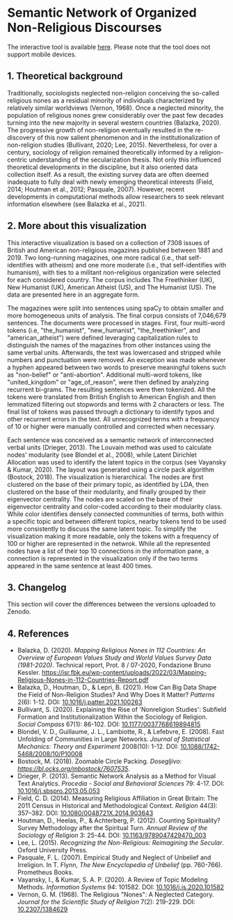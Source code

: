 # Semantic Network of Organized Non-Religious Discourses
The interactive tool is available [here](https://balazka.github.io/Semantic-Network-of-Organized-Nonreligious-Discourses/#). Please note that the tool does not support mobile devices.

## 1. Theoretical background
Traditionally, sociologists neglected non-religion conceiving the so-called religious nones as a residual minority of individuals characterized by relatively similar worldviews (Vernon, 1968). Once a neglected minority, the population of religious nones grew considerably over the past few decades turning into the new majority in several western countries (Balazka, 2020). The progressive growth of non-religion eventually resulted in the re-discovery of this now salient phenomenon and in the institutionalization of non-religion studies (Bullivant, 2020; Lee, 2015). Nevertheless, for over a century, sociology of religion remained theoretically informed by a religion-centric understanding of the secularization thesis. Not only this influenced theoretical developments in the discipline, but it also oriented data collection itself. As a result, the existing survey data are often deemed inadequate to fully deal with newly emerging theoretical interests (Field, 2014; Houtman et al., 2012; Pasquale, 2007). However, recent developments in computational methods allow researchers to seek relevant information elsewhere (see Balazka et al., 2021). 

## 2. More about this visualization
This interactive visualization is based on a collection of 7308 issues of British and American non-religious magazines published between 1881 and 2019. Two long-running magazines, one more radical (i.e., that self-identifies with atheism) and one more moderate (i.e., that self-identifies with humanism), with ties to a militant non-religious organization were selected for each considered country. The corpus includes The Freethinker (UK), New Humanist (UK), American Atheist (US), and The Humanist (US). The data are presented here in an aggregate form.

The magazines were split into sentences using spaCy to obtain smaller and more homogeneous units of analysis. The final corpus consists of 7,046,679 sentences. The documents were processed in stages. First, four multi-word tokens (i.e, "the_humanist", "new_humanist", "the_freethinker", and "american_atheist") were defined leveraging capitalization rules to distinguish the names of the magazines from other instances using the same verbal units. Afterwards, the text was lowercased and stripped while numbers and punctuation were removed. An exception was made whenever a hyphen appeared between two words to preserve meaningful tokens such as "non-belief" or "anti-abortion". Additional multi-word tokens, like "united_kingdom" or "age_of_reason", were then defined by analyzing recurrent bi-grams. The resulting sentences were then tokenized. All the tokens were translated from British English to American English and then lemmatized filtering out stopwords and terms with 2 characters or less. The final list of tokens was passed through a dictionary to identify typos and other recurrent errors in the text. All unrecognized terms with a frequency of 10 or higher were manually controlled and corrected when necessary.

Each sentence was conceived as a semantic network of interconnected verbal units (Drieger, 2013). The Louvain method was used to calculate nodes' modularity (see Blondel et al., 2008), while Latent Dirichlet Allocation was used to identify the latent topics in the corpus (see Vayansky & Kumar, 2020). The layout was generated using a circle pack algorithm (Bostock, 2018). The visualization is hierarchical. The nodes are first clustered on the base of their primary topic, as identified by LDA, then clustered on the base of their modularity, and finally grouped by their eigenvector centrality. The nodes are scaled on the base of their eigenvector centrality and color-coded according to their modularity class. While color identifies densely connected communities of terms, both within a specific topic and between different topics, nearby tokens tend to be used more consistently to discuss the same latent topic. To simplify the visualization making it more readable, only the tokens with a frequency of 100 or higher are represented in the netwrok. While all the represented nodes have a list of their top 10 connections in the information pane, a connection is represented in the visualization only if the two terms appeared in the same sentence at least 400 times.

## 3. Changelog
This section will cover the differences between the versions uploaded to Zenodo.

## 4. References
* Balazka, D. (2020). _Mapping Religious Nones in 112 Countries: An Overview of European Values Study and World Values Survey Data (1981-2020)_. Technical report, Prot. 8 / 07-2020, Fondazione Bruno Kessler. https://isr.fbk.eu/wp-content/uploads/2022/03/Mapping-Religious-Nones-in-112-Countries-Report.pdf
* Balazka, D., Houtman, D., & Lepri, B. (2021). How Can Big Data Shape the Field of Non-Religion Studies? And Why Does It Matter? _Patterns_ 2(6): 1-12. DOI: [10.1016/j.patter.2021.100263](https://doi.org/10.1016/j.patter.2021.100263)
* Bullivant, S. (2020). Explaining the Rise of 'Nonreligion Studies': Subfield Formation and Institutionalization Within the Sociology of Religion. _Social Compass_ 67(1): 86-102. DOI: [10.1177/0037768619894815](https://doi.org/10.1177/0037768619894815)
* Blondel, V. D., Guillaume, J. L., Lambiotte, R., & Lefebvre, E. (2008). Fast Unfolding of Communities in Large Networks. _Journal of Statistical Mechanics: Theory and Experiment_ 2008(10): 1-12. DOI: [10.1088/1742-5468/2008/10/P10008](https://iopscience.iop.org/article/10.1088/1742-5468/2008/10/P10008)
* Bostock, M. (2018). Zoomable Circle Packing. _Dosegljivo: https://bl.ocks.org/mbostock/7607535_.
* Drieger, P. (2013). Semantic Network Analysis as a Method for Visual Text Analytics. _Procedia - Social and Behavioral Sciences_ 79: 4-17. DOI: [10.1016/j.sbspro.2013.05.053](https://doi.org/10.1016/j.sbspro.2013.05.053)
* Field, C. D. (2014). Measuring Religious Affiliation in Great Britain: The 2011 Census in Historical and Methodological Context. _Religion_ 44(3): 357–382. DOI: [10.1080/0048721X.2014.903643](https://doi.org/10.1080/0048721X.2014.903643)
* Houtman, D., Heelas, P., & Achterberg, P. (2012). Counting Spirituality? Survey Methodology after the Spiritual Turn. _Annual Review of the Sociology of Religion_ 3: 25-44. DOI: [10.1163/9789047429470_003](https://doi.org/10.1163/9789047429470_003)
* Lee,  L.  (2015). _Recognizing  the  Non-Religious:  Reimagining  the  Secular_.  Oxford University Press.
* Pasquale, F. L. (2007). Empirical Study and Neglect of Unbelief and Irreligion. In T. Flynn, _The New Encyclopedia of Unbelief_ (pp. 760-766). Prometheus Books.
* Vayansky, I., & Kumar, S. A. P. (2020). A Review of Topic Modeling Methods. _Information Systems_ 94: 101582. DOI: [10.1016/j.is.2020.101582](https://doi.org/10.1016/j.is.2020.101582)
* Vernon, G. M. (1968). The Religious "Nones": A Neglected Category. _Journal for the Scientific Study of Religion_ 7(2): 219-229. DOI: [10.2307/1384629](https://doi.org/10.2307/1384629)
